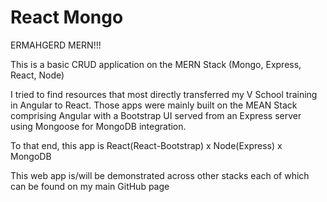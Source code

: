 # React Mongo

ERMAHGERD MERN!!!

This is a basic CRUD application on the MERN Stack (Mongo, Express, React, Node)

I tried to find resources that most directly transferred my V School training in Angular to React. Those apps were mainly built on the MEAN Stack comprising Angular with a Bootstrap UI served from an Express server using Mongoose for MongoDB integration.

To that end, this app is React(React-Bootstrap) x Node(Express) x MongoDB

This web app is/will be demonstrated across other stacks each of which can be found on my main GitHub page
